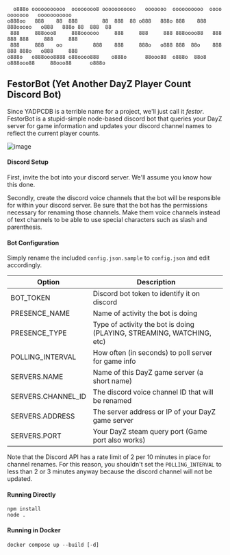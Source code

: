 
```
  o888o ooooooooooo  oooooooo8 ooooooooooo   ooooooo  oooooooooo  oooo          ooooooo   ooooooooooo 
o888oo   888    88  888        88  888  88 o888   888o 888    888  888ooooo   o888   888o 88  888  88 
 888     888ooo8     888oooooo     888     888     888 888oooo88   888    888 888     888     888     
 888     888    oo          888    888     888o   o888 888  88o    888    888 888o   o888     888     
o888o   o888ooo8888 o88oooo888    o888o      88ooo88  o888o  88o8 o888ooo88     88ooo88      o888o    
```

## FestorBot (Yet Another DayZ Player Count Discord Bot)

Since YADPCDB is a terrible name for a project, we'll just call it *festor*.   FestorBot is a stupid-simple
node-based discord bot that queries your DayZ server for game information and updates your discord channel
names to reflect the current player counts.

![image](https://user-images.githubusercontent.com/7429/133143394-e4cd3bac-1f24-4d92-914f-5185a1c9cd31.png)

#### Discord Setup

First, invite the bot into your discord server.  We'll assume you know how this done.

Secondly, create the discord voice channels that the bot will be responsible for within your discord 
server.   Be sure that the bot has the permissions necessary for renaming those channels.  Make them voice 
channels instead of text channels to be able to use special characters such as slash and parenthesis. 

#### Bot Configuration

Simply rename the included `config.json.sample` to `config.json` and edit accordingly.

| Option | Description |
| ------ | ----------- |
| BOT_TOKEN                 | Discord bot token to identify it on discord |
| PRESENCE_NAME             | Name of activity the bot is doing |
| PRESENCE_TYPE             | Type of activity the bot is doing (PLAYING, STREAMING, WATCHING, etc) |
| POLLING_INTERVAL          | How often (in seconds) to poll server for game info |
| SERVERS.NAME              | Name of this DayZ game server (a short name) |
| SERVERS.CHANNEL_ID        | The discord voice channel ID that will be renamed |
| SERVERS.ADDRESS           | The server address or IP of your DayZ game server |
| SERVERS.PORT              | Your DayZ steam query port (Game port also works) |

Note that the Discord API has a rate limit of 2 per 10 minutes in place for channel renames.  For this reason, you 
shouldn't set the `POLLING_INTERVAL` to less than 2 or 3 minutes anyway because the discord channel will not be updated.

#### Running Directly

```
npm install
node .
```

#### Running in Docker

```
docker compose up --build [-d]
```